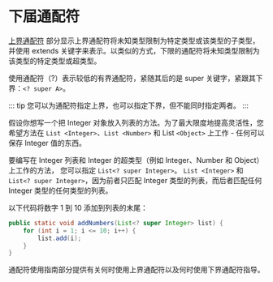 # 下届通配符

[上界通配符](./upperBounded.md) 部分显示上界通配符将未知类型限制为特定类型或该类型的子类型，
并使用 extends 关键字来表示。以类似的方式，下限的通配符将未知类型限制为该类型的特定类型或超类型。

使用通配符（?）表示较低的有界通配符，紧随其后的是 super 关键字，紧跟其下界：`<? super A>`。

::: tip
您可以为通配符指定上界，也可以指定下界，但不能同时指定两者。
:::

假设你想写一个把 Integer 对象放入列表的方法。为了最大限度地提高灵活性，您希望方法在 `List <Integer>`、`List <Number>` 和 List `<Object>` 上工作 - 任何可以保存 Integer 值的东西。

要编写在 Integer 列表和 Integer 的超类型（例如 Integer、Number 和 Object）上工作的方法，
您可以指定 `List<? super Integer>`。
`List <Integer>` 和 `List<? super Integer>`，因为前者只匹配 Integer 类型的列表，而后者匹配任何 Integer 类型的任何类型的列表。

以下代码将数字 1 到 10 添加到列表的末尾：

```java
public static void addNumbers(List<? super Integer> list) {
    for (int i = 1; i <= 10; i++) {
        list.add(i);
    }
}
```

通配符使用指南部分提供有关何时使用上界通配符以及何时使用下界通配符指导。
